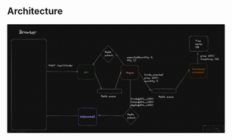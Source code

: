 ## Architecture

![image](https://github.com/BillaAbhi258/Real-Time-Trading-System/blob/main/Architecture.png)
